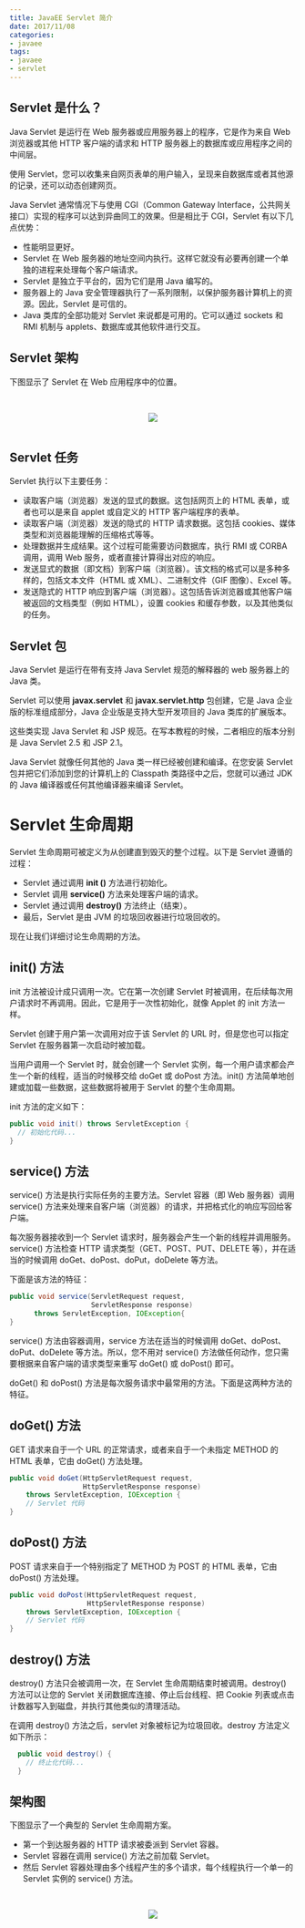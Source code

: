 ```yaml
---
title: JavaEE Servlet 简介
date: 2017/11/08
categories:
- javaee
tags:
- javaee
- servlet
---
```


## Servlet 是什么？

Java Servlet 是运行在 Web 服务器或应用服务器上的程序，它是作为来自 Web 浏览器或其他 HTTP 客户端的请求和 HTTP 服务器上的数据库或应用程序之间的中间层。

使用 Servlet，您可以收集来自网页表单的用户输入，呈现来自数据库或者其他源的记录，还可以动态创建网页。

Java Servlet 通常情况下与使用 CGI（Common Gateway Interface，公共网关接口）实现的程序可以达到异曲同工的效果。但是相比于 CGI，Servlet 有以下几点优势：

- 性能明显更好。
- Servlet 在 Web 服务器的地址空间内执行。这样它就没有必要再创建一个单独的进程来处理每个客户端请求。
- Servlet 是独立于平台的，因为它们是用 Java 编写的。
- 服务器上的 Java 安全管理器执行了一系列限制，以保护服务器计算机上的资源。因此，Servlet 是可信的。
- Java 类库的全部功能对 Servlet 来说都是可用的。它可以通过 sockets 和 RMI 机制与 applets、数据库或其他软件进行交互。

## Servlet 架构

下图显示了 Servlet 在 Web 应用程序中的位置。

<br><div align="center"><img src="http://www.runoob.com/wp-content/uploads/2014/07/servlet-arch.jpg"/></div><br>

## Servlet 任务

Servlet 执行以下主要任务：

- 读取客户端（浏览器）发送的显式的数据。这包括网页上的 HTML 表单，或者也可以是来自 applet 或自定义的 HTTP 客户端程序的表单。
- 读取客户端（浏览器）发送的隐式的 HTTP 请求数据。这包括 cookies、媒体类型和浏览器能理解的压缩格式等等。
- 处理数据并生成结果。这个过程可能需要访问数据库，执行 RMI 或 CORBA 调用，调用 Web 服务，或者直接计算得出对应的响应。
- 发送显式的数据（即文档）到客户端（浏览器）。该文档的格式可以是多种多样的，包括文本文件（HTML 或 XML）、二进制文件（GIF 图像）、Excel 等。
- 发送隐式的 HTTP 响应到客户端（浏览器）。这包括告诉浏览器或其他客户端被返回的文档类型（例如 HTML），设置 cookies 和缓存参数，以及其他类似的任务。

## Servlet 包

Java Servlet 是运行在带有支持 Java Servlet 规范的解释器的 web 服务器上的 Java 类。

Servlet 可以使用  **javax.servlet**  和  **javax.servlet.http**  包创建，它是 Java 企业版的标准组成部分，Java 企业版是支持大型开发项目的 Java 类库的扩展版本。

这些类实现 Java Servlet 和 JSP 规范。在写本教程的时候，二者相应的版本分别是 Java Servlet 2.5 和 JSP 2.1。

Java Servlet 就像任何其他的 Java 类一样已经被创建和编译。在您安装 Servlet 包并把它们添加到您的计算机上的 Classpath 类路径中之后，您就可以通过 JDK 的 Java 编译器或任何其他编译器来编译 Servlet。

# Servlet  生命周期

Servlet 生命周期可被定义为从创建直到毁灭的整个过程。以下是 Servlet 遵循的过程：

- Servlet 通过调用  **init ()**  方法进行初始化。
- Servlet 调用  **service()**  方法来处理客户端的请求。
- Servlet 通过调用  **destroy()**  方法终止（结束）。
- 最后，Servlet 是由 JVM 的垃圾回收器进行垃圾回收的。

现在让我们详细讨论生命周期的方法。

## init() 方法

init 方法被设计成只调用一次。它在第一次创建 Servlet 时被调用，在后续每次用户请求时不再调用。因此，它是用于一次性初始化，就像 Applet 的 init 方法一样。

Servlet 创建于用户第一次调用对应于该 Servlet 的 URL 时，但是您也可以指定 Servlet 在服务器第一次启动时被加载。

当用户调用一个 Servlet 时，就会创建一个 Servlet 实例，每一个用户请求都会产生一个新的线程，适当的时候移交给 doGet 或 doPost 方法。init() 方法简单地创建或加载一些数据，这些数据将被用于 Servlet 的整个生命周期。

init 方法的定义如下：

```java
public void init() throws ServletException {
  // 初始化代码...
}
```

## service() 方法

service() 方法是执行实际任务的主要方法。Servlet 容器（即 Web 服务器）调用 service() 方法来处理来自客户端（浏览器）的请求，并把格式化的响应写回给客户端。

每次服务器接收到一个 Servlet 请求时，服务器会产生一个新的线程并调用服务。service() 方法检查 HTTP 请求类型（GET、POST、PUT、DELETE 等），并在适当的时候调用 doGet、doPost、doPut，doDelete 等方法。

下面是该方法的特征：

```java
public void service(ServletRequest request,
                    ServletResponse response)
      throws ServletException, IOException{
}
```

service() 方法由容器调用，service 方法在适当的时候调用 doGet、doPost、doPut、doDelete 等方法。所以，您不用对 service() 方法做任何动作，您只需要根据来自客户端的请求类型来重写 doGet() 或 doPost() 即可。

doGet() 和 doPost() 方法是每次服务请求中最常用的方法。下面是这两种方法的特征。

## doGet() 方法

GET 请求来自于一个 URL 的正常请求，或者来自于一个未指定 METHOD 的 HTML 表单，它由 doGet() 方法处理。

```java
public void doGet(HttpServletRequest request,
                  HttpServletResponse response)
    throws ServletException, IOException {
    // Servlet 代码
}
```

## doPost() 方法

POST 请求来自于一个特别指定了 METHOD 为 POST 的 HTML 表单，它由 doPost() 方法处理。

```java
public void doPost(HttpServletRequest request,
                   HttpServletResponse response)
    throws ServletException, IOException {
    // Servlet 代码
}
```

## destroy() 方法

destroy() 方法只会被调用一次，在 Servlet 生命周期结束时被调用。destroy() 方法可以让您的 Servlet 关闭数据库连接、停止后台线程、把 Cookie 列表或点击计数器写入到磁盘，并执行其他类似的清理活动。

在调用 destroy() 方法之后，servlet 对象被标记为垃圾回收。destroy 方法定义如下所示：

```java
  public void destroy() {
    // 终止化代码...
  }
```

## 架构图

下图显示了一个典型的 Servlet 生命周期方案。

- 第一个到达服务器的 HTTP 请求被委派到 Servlet 容器。
- Servlet 容器在调用 service() 方法之前加载 Servlet。
- 然后 Servlet 容器处理由多个线程产生的多个请求，每个线程执行一个单一的 Servlet 实例的 service() 方法。

<br><div align="center"><img src="http://www.runoob.com/wp-content/uploads/2014/07/Servlet-LifeCycle.jpg"/></div><br>
